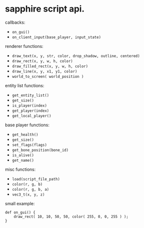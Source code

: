 # sapphire script api.

callbacks:
- `on_gui()`
- `on_client_input(base_player, input_state)`

renderer functions:
- `draw_text(x, y, str, color, drop_shadow, outline, centered)`
- `draw_rect(x, y, w, h, color)`
- `draw_filled_rect(x, y, w, h, color)`
- `draw_line(x, y, x1, y1, color)`
- `world_to_screen( world_position )`

entity list functions:
- `get_entity_list()`
- `get_size()`
- `is_player(index)`
- `get_player(index)`
- `get_local_player()`

base player functions:
- `get_health()`
- `get_size()`
- `set_flags(flags)`
- `get_bone_position(bone_id)`
- `is_alive()`
- `get_name()`

misc functions:
- `load(script_file_path)`
- `color(r, g, b)`
- `color(r, g, b, a)`
- `vec3_t(x, y, z)`

small example:
```
def on_gui() {
	draw_rect( 10, 10, 50, 50, color( 255, 0, 0, 255 ) );
}
```
